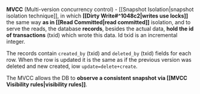 **MVCC** (Multi-version concurrency control) - [[Snapshot Isolation|snapshot isolation technique]], in which **[[Dirty Write#^1048c2|writes use locks]]** the same way **as in [[Read Committed|read committed]]** isolation, and to serve the reads, the database **records**, besides the actual data, **hold the id of transactions** (txid) which wrote this data. Id txid is an incremental integer.

The records contain `created_by` (txid) and `deleted_by` (txid) fields for each row. When the row is updated it is the same as if the previous version was deleted and new created, iow `update=delete+create`.

The MVCC allows the DB to **observe a consistent snapshot via  [[MVCC Visibility rules|visibility rules]]**.